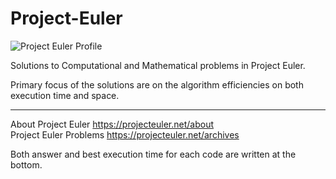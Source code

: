# Project-Euler
![Project Euler Profile](https://projecteuler.net/profile/JaredJunyoungLim.png)

Solutions to Computational and Mathematical problems in Project Euler.

Primary focus of the solutions are on the algorithm efficiencies on both execution time and space.

---
  
About Project Euler https://projecteuler.net/about  
Project Euler Problems https://projecteuler.net/archives  
  
Both answer and best execution time for each code are written at the bottom.
